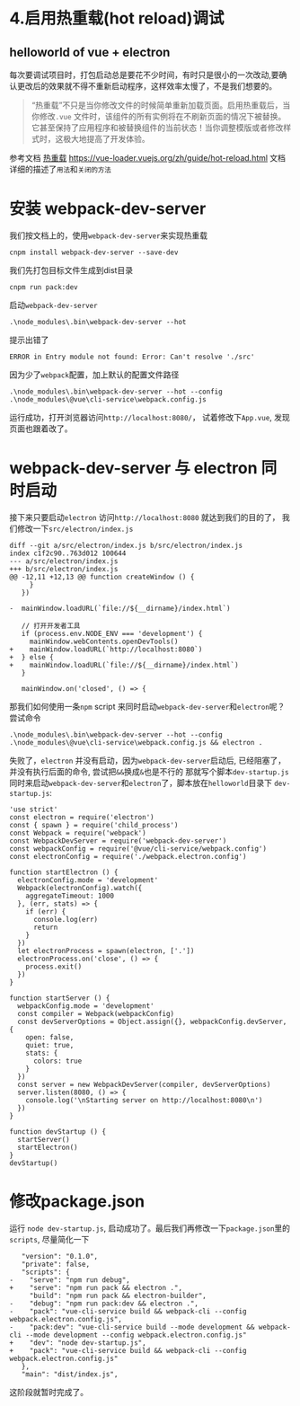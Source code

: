 4.启用热重载(hot reload)调试
===
 helloworld of vue + electron
---
每次要调试项目时，打包启动总是要花不少时间，有时只是很小的一次改动,要确认更改后的效果就不得不重新启动程序，这样效率太慢了，不是我们想要的。
>“热重载”不只是当你修改文件的时候简单重新加载页面。启用热重载后，当你修改`.vue` 文件时，该组件的所有实例将在不刷新页面的情况下被替换。它甚至保持了应用程序和被替换组件的当前状态！当你调整模版或者修改样式时，这极大地提高了开发体验。


参考文档 [热重载](https://vue-loader.vuejs.org/zh/guide/hot-reload.html) https://vue-loader.vuejs.org/zh/guide/hot-reload.html
文档详细的描述了`用法`和`关闭的方法`

# 安装 webpack-dev-server
我们按文档上的，使用`webpack-dev-server`来实现热重载
```
cnpm install webpack-dev-server --save-dev
```
我们先打包目标文件生成到dist目录
```
cnpm run pack:dev
```
启动`webpack-dev-server`
```
.\node_modules\.bin\webpack-dev-server --hot
```
提示出错了
```
ERROR in Entry module not found: Error: Can't resolve './src'
```
因为少了`webpack`配置，加上默认的配置文件路径
```
.\node_modules\.bin\webpack-dev-server --hot --config .\node_modules\@vue\cli-service\webpack.config.js
```
运行成功，打开浏览器访问`http://localhost:8080/`， 试着修改下`App.vue`, 发现页面也跟着改了。

# webpack-dev-server 与 electron 同时启动
接下来只要启动`electron` 访问`http://localhost:8080` 就达到我们的目的了， 我们修改一下`src/electron/index.js`
```
diff --git a/src/electron/index.js b/src/electron/index.js
index c1f2c90..763d012 100644
--- a/src/electron/index.js
+++ b/src/electron/index.js
@@ -12,11 +12,13 @@ function createWindow () {
     }
   })

-  mainWindow.loadURL(`file://${__dirname}/index.html`)

   // 打开开发者工具
   if (process.env.NODE_ENV === 'development') {
     mainWindow.webContents.openDevTools()
+    mainWindow.loadURL(`http://localhost:8080`)
+  } else {
+    mainWindow.loadURL(`file://${__dirname}/index.html`)
   }

   mainWindow.on('closed', () => {
```

那我们如何使用一条`npm` script 来同时启动`webpack-dev-server`和`electron`呢？
尝试命令
```
.\node_modules\.bin\webpack-dev-server --hot --config .\node_modules\@vue\cli-service\webpack.config.js && electron .
```
失败了，`electron` 并没有启动，因为`webpack-dev-server`启动后, 已经阻塞了，并没有执行后面的命令, 尝试把`&&`换成`&`也是不行的
那就写个脚本`dev-startup.js`同时来启动`webpack-dev-server`和`electron`了，脚本放在`helloworld`目录下
`dev-startup.js`:
```
'use strict'
const electron = require('electron')
const { spawn } = require('child_process')
const Webpack = require('webpack')
const WebpackDevServer = require('webpack-dev-server')
const webpackConfig = require('@vue/cli-service/webpack.config')
const electronConfig = require('./webpack.electron.config')

function startElectron () {
  electronConfig.mode = 'development'
  Webpack(electronConfig).watch({
    aggregateTimeout: 1000
  }, (err, stats) => {
    if (err) {
      console.log(err)
      return
    }
  })
  let electronProcess = spawn(electron, ['.'])
  electronProcess.on('close', () => {
    process.exit()
  })
}

function startServer () {
  webpackConfig.mode = 'development'
  const compiler = Webpack(webpackConfig)
  const devServerOptions = Object.assign({}, webpackConfig.devServer, {
    open: false,
    quiet: true,
    stats: {
      colors: true
    }
  })
  const server = new WebpackDevServer(compiler, devServerOptions)
  server.listen(8080, () => {
    console.log('\nStarting server on http://localhost:8080\n')
  })
}

function devStartup () {
  startServer()
  startElectron()
}
devStartup()

```
# 修改package.json
运行 `node dev-startup.js`, 启动成功了。最后我们再修改一下`package.json`里的`scripts`, 尽量简化一下
```
   "version": "0.1.0",
   "private": false,
   "scripts": {
-    "serve": "npm run debug",
+    "serve": "npm run pack && electron .",
     "build": "npm run pack && electron-builder",
-    "debug": "npm run pack:dev && electron .",
-    "pack": "vue-cli-service build && webpack-cli --config webpack.electron.config.js",
-    "pack:dev": "vue-cli-service build --mode development && webpack-cli --mode development --config webpack.electron.config.js"
+    "dev": "node dev-startup.js",
+    "pack": "vue-cli-service build && webpack-cli --config webpack.electron.config.js"
   },
   "main": "dist/index.js",
```
这阶段就暂时完成了。
